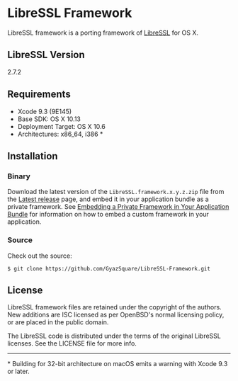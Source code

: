 # LibreSSL Framework

LibreSSL framework is a porting framework of [LibreSSL](http://www.libressl.org) for OS X.

## LibreSSL Version

2.7.2

## Requirements

* Xcode 9.3 (9E145)
* Base SDK: OS X 10.13
* Deployment Target: OS X 10.6
* Architectures: x86_64, i386 *

## Installation

### Binary

Download the latest version of the `LibreSSL.framework.x.y.z.zip` file from the [Latest release](https://github.com/GyazSquare/LibreSSL-Framework/releases/latest) page, and embed it in your application bundle as a private framework. See [Embedding a Private Framework in Your Application Bundle](https://developer.apple.com/library/mac/documentation/MacOSX/Conceptual/BPFrameworks/Tasks/CreatingFrameworks.html#//apple_ref/doc/uid/20002258-106880) for information on how to embed a custom framework in your application.

### Source

Check out the source:

```shell
$ git clone https://github.com/GyazSquare/LibreSSL-Framework.git
```

## License

LibreSSL framework files are retained under the copyright of the authors. New additions are ISC licensed as per OpenBSD's normal licensing policy, or are placed in the public domain.

The LibreSSL code is distributed under the terms of the original LibreSSL licenses. See the LICENSE file for more info.

---

\* Building for 32-bit architecture on macOS emits a warning with Xcode 9.3 or later.
